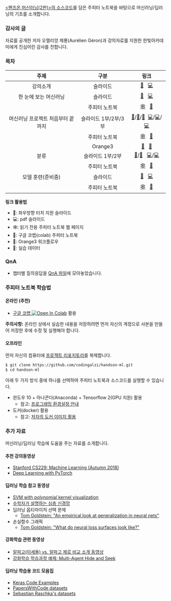 [&lt;핸즈온 머신러닝(2판)&gt;의 소스코드](https://github.com/ageron/handson-ml2)를 
담은 주피터 노트북을 바탕으로 머신러닝/딥러닝의 기초를 소개합니다.

### 감사의 글

자료를 공개한 저자 오렐리앙 제롱(Aur&eacute;lien G&eacute;ron)과 강의자료를 지원한 한빛아카데미에게 진심어린 감사를 전합니다.

### 목차

| 주제 | 구분 | 링크 |
| :--: | :--: | :--: |
| 강의소개 | 슬라이드 | [&#x1F4F1;](./slides/handson-ml-00.slides.html) &nbsp; [&#x1F4BB;](./slides/handson-ml-00-slides.pdf) |
| 한 눈에 보는 머신러닝 | 슬라이드 | [&#x1F4F1;](./slides/handson-ml-01.slides.html) &nbsp; [&#x1F4BB;](./slides/handson-ml-01-slides.pdf) |
| | 주피터 노트북 | [&#x1F578;](./notebooks/handson-ml-01.html) &nbsp; [&#x1F4D8;](https://colab.research.google.com/github/codingalzi/handson-ml/blob/master/notebooks/handson-ml-01.ipynb) |
| 머신러닝 프로젝트 처음부터 끝까지 | 슬라이드 1부/2부/3부 | [&#x1F4F1;](./slides/handson-ml-02a.slides.html)/[&#x1F4F1;](./slides/handson-ml-02b.slides.html)/[&#x1F4F1;](./slides/handson-ml-02c.slides.html) &nbsp;[&#x1F4BB;](./slides/handson-ml-02a-slides.pdf)/[&#x1F4BB;](./slides/handson-ml-02b-slides.pdf)/[&#x1F4BB;](./slides/handson-ml-02c-slides.pdf) |
| | 주피터 노트북 | [&#x1F578;](./notebooks/handson-ml-02.html) &nbsp; [&#x1F4D8;](https://colab.research.google.com/github/codingalzi/handson-ml/blob/master/notebooks/handson-ml-02.ipynb) |
| | Orange3 | [&#x1F34A;](https://raw.githubusercontent.com/codingalzi/handson-ml/master/orange3/california_house-prices.ows) &nbsp; [&#x1F4C1;](https://raw.githubusercontent.com/codingalzi/handson-ml/master/notebooks/datasets/housing/housing.csv) |
| 분류 | 슬라이드 1부/2부| [&#x1F4F1;](./slides/handson-ml-03a.slides.html)/[&#x1F4F1;](./slides/handson-ml-03b.slides.html) &nbsp; [&#x1F4BB;](./slides/handson-ml-03a-slides.pdf)/[&#x1F4BB;](./slides/handson-ml-03b-slides.pdf) |
| | 주피터 노트북 | [&#x1F578;](./notebooks/handson-ml-03.html) &nbsp; [&#x1F4D8;](https://colab.research.google.com/github/codingalzi/handson-ml/blob/master/notebooks/handson-ml-03.ipynb) |
| 모델 훈련(준비중) | 슬라이드 | [&#x1F4F1;](./slides/handson-ml-04.slides.html) &nbsp; [&#x1F4BB;](./slides/handson-ml-04-slides.pdf) |
| | 주피터 노트북 | [&#x1F578;](./notebooks/handson-ml-04.html) &nbsp; [&#x1F4D8;](https://colab.research.google.com/github/codingalzi/handson-ml/blob/master/notebooks/handson-ml-04.ipynb) |

**링크 활용법**
* &#x1F4F1;: 좌우방향 터치 지원 슬라이드
* &#x1F4BB;: pdf 슬라이드
* &#x1F578;: 읽기 전용 주피터 노트북 웹 페이지
* &#x1F4D8;: 구글 코랩(colab) 주피터 노트북
* &#x1F34A;: Orange3 워크플로우
* &#x1F4C1;: 실습 데이터

### QnA

* 챕터별 질의응답을 [QnA 파일](qna.md)에 모아놓았습니다.

### 주피터 노트북 학습법

#### 온라인 (추천)

* [구글 코랩 ](https://colab.research.google.com/github/codingalzi/handson-ml/blob/master/)
<a href="https://colab.research.google.com/github/codingalzi/handson-ml/blob/master/"><img src="https://colab.research.google.com/assets/colab-badge.svg" alt="Open In Colab"/></a> 활용

**주의사항:** 온라인 상에서 실습한 내용을 저장하려면 먼저 자신의 계정으로 사본을 만들어 저장한 후에 수정 및 실행해야 합니다.

#### 오프라인

먼저 자신의 컴퓨터에
[프로젝트 리포지토리](https://github.com/codingalzi/handson-ml)를 
복제합니다.

```bash
$ git clone https://github.com/codingalzi/handson-ml.git
$ cd handson-ml
```

아래 두 가지 방식 중에 하나를 선택하여 주피터 노트북과 소스코드를 실행할 수 있습니다.

* 윈도우 10 + 아나콘다(Anaconda) + Tensorflow 2(GPU 지원) 활용
    * 참고: [프로그래밍 환경설정 안내](./INSTALL.md)
* 도커(docker) 활용
    * 참고: [저자의 도커 이미지 활용](https://github.com/ageron/handson-ml2/tree/master/docker)

### 추가 자료

머신러닝/딥러닝 학습에 도움을 주는 자료를 소개합니다.

#### 추천 강의동영상
- [Stanford CS229: Machine Learning (Autumn 2018)](https://www.youtube.com/watch?v=jGwO_UgTS7I&list=PLoROMvodv4rMiGQp3WXShtMGgzqpfVfbU)
- [Deep Learning with PyTorch](https://atcold.github.io/pytorch-Deep-Learning/)

#### 딥러닝 학습 참고 동영상
- [SVM with polynomial kernel visualization](https://www.youtube.com/watch?v=OdlNM96sHio&t=0s)
- [수학자가 설명하는 심층 신경망](https://www.youtube.com/playlist?list=PLZHQObOWTQDNU6R1_67000Dx_ZCJB-3pi)
- 딥러닝 옵티마이저 선택 문제
   - [Tom Goldstein: "An empirical look at generalization in neural nets"](https://youtu.be/kcVWAKf7UAg?t=1304)
- 손실함수 그래픽
   - [Tom Goldstein: "What do neural loss surfaces look like?"](https://youtu.be/78vq6kgsTa8?t=237)

#### 강화학습 관련 동영상
- [알파고(이세돌) vs. 알파고 제로 비교 소개 동영상](https://www.youtube.com/watch?v=MgowR4pq3e8)
- [강화학습 학습과정 예제: Multi-Agent Hide and Seek](https://www.youtube.com/watch?v=kopoLzvh5jY)

#### 딥러닝 학습용 코드 모음집

- [Keras Code Examples](https://keras.io/examples/)
- [PapersWithCode datasets](https://www.paperswithcode.com/datasets)
- [Sebastian Raschka's datasets](https://sebastianraschka.com/blog/2021/ml-dl-datasets.html)
